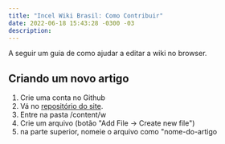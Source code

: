 ```yaml
---
title: "Incel Wiki Brasil: Como Contribuir"
date: 2022-06-18 15:43:28 -0300 -03
description:
---
```

A seguir um guia de como ajudar a editar a wiki no browser.

## Criando um novo artigo
1. Crie uma conta no Github
2. Vá no [repositório do site](https://github.com/aUnuser/Incel-Wiki-Brasil).
3. Entre na pasta /content/w
4. Crie um arquivo (botão "Add File -> Create new file")
5. na parte superior, nomeie o arquivo como "nome-do-artigo